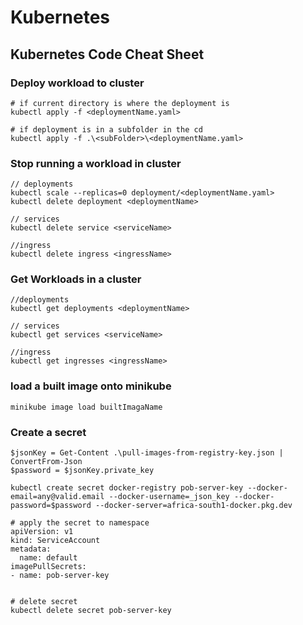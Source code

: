 # Kubernetes

## Kubernetes Code Cheat Sheet
### Deploy workload to cluster 
```
# if current directory is where the deployment is 
kubectl apply -f <deploymentName.yaml>

# if deployment is in a subfolder in the cd
kubectl apply -f .\<subFolder>\<deploymentName.yaml>
```

### Stop running a workload in cluster 
```
// deployments
kubectl scale --replicas=0 deployment/<deploymentName.yaml>
kubectl delete deployment <deploymentName>

// services
kubectl delete service <serviceName>

//ingress
kubectl delete ingress <ingressName>
```

### Get Workloads in a cluster 
```
//deployments
kubectl get deployments <deploymentName>

// services
kubectl get services <serviceName>

//ingress
kubectl get ingresses <ingressName>
```

### load a built image onto minikube 
```
minikube image load builtImagaName

```

### Create a secret 
```
$jsonKey = Get-Content .\pull-images-from-registry-key.json | ConvertFrom-Json
$password = $jsonKey.private_key

kubectl create secret docker-registry pob-server-key --docker-email=any@valid.email --docker-username=_json_key --docker-password=$password --docker-server=africa-south1-docker.pkg.dev

# apply the secret to namespace
apiVersion: v1
kind: ServiceAccount
metadata:
  name: default
imagePullSecrets:
- name: pob-server-key


# delete secret
kubectl delete secret pob-server-key
```

